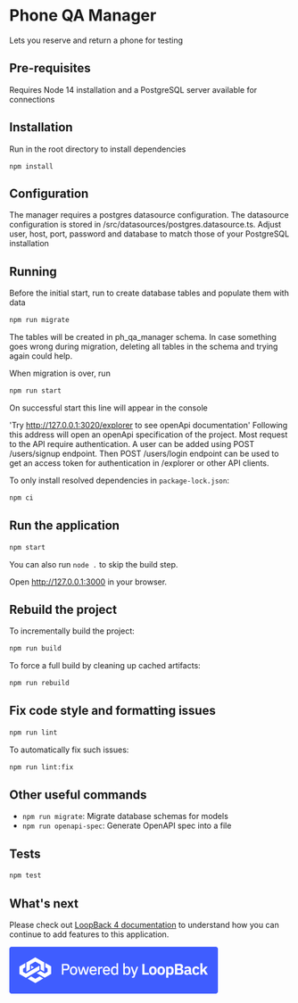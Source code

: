 # Phone QA Manager

Lets you reserve and return a phone for testing

## Pre-requisites

Requires Node 14 installation and a PostgreSQL server available for connections

## Installation

Run in the root directory to install dependencies
```
npm install
```

## Configuration

The manager requires a postgres datasource configuration.
The datasource configuration is stored in /src/datasources/postgres.datasource.ts.
Adjust user, host, port, password and database to match those of your PostgreSQL installation 

## Running

Before the initial start, run to create database tables and populate them with data

```sh
npm run migrate
```

The tables will be created in ph_qa_manager schema.
In case something goes wrong during migration, deleting all tables in the schema and trying again could help.

When migration is over, run 

```sh
npm run start
```

On successful start this line will appear in the console

'Try http://127.0.0.1:3020/explorer to see openApi documentation'
Following this address will open an openApi specification of the project.
Most request to the API require authentication.
A user can be added using POST /users/signup endpoint.
Then POST /users/login endpoint can be used to get an access token for authentication in /explorer or other API clients.



To only install resolved dependencies in `package-lock.json`:

```sh
npm ci
```

## Run the application

```sh
npm start
```

You can also run `node .` to skip the build step.

Open http://127.0.0.1:3000 in your browser.

## Rebuild the project

To incrementally build the project:

```sh
npm run build
```

To force a full build by cleaning up cached artifacts:

```sh
npm run rebuild
```

## Fix code style and formatting issues

```sh
npm run lint
```

To automatically fix such issues:

```sh
npm run lint:fix
```

## Other useful commands

- `npm run migrate`: Migrate database schemas for models
- `npm run openapi-spec`: Generate OpenAPI spec into a file

## Tests

```sh
npm test
```

## What's next

Please check out [LoopBack 4 documentation](https://loopback.io/doc/en/lb4/) to
understand how you can continue to add features to this application.

[![LoopBack](https://github.com/loopbackio/loopback-next/raw/master/docs/site/imgs/branding/Powered-by-LoopBack-Badge-(blue)-@2x.png)](http://loopback.io/)
